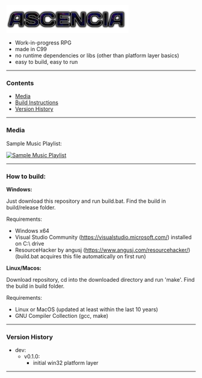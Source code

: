 ![AscenciaLogo](https://raw.githubusercontent.com/phraggers/Ascencia/master/assets/title325.png)
- Work-in-progress RPG
- made in C99
- no runtime dependencies or libs (other than platform layer basics)
- easy to build, easy to run
<hr/>

### Contents
- [Media](#media)
- [Build Instructions](#how-to-build)
- [Version History](version-history)
<hr/>

### Media

Sample Music Playlist:

[![Sample Music Playlist](https://img.youtube.com/vi/VPxGp1Hez1c/0.jpg)](https://www.youtube.com/watch?v=VPxGp1Hez1c&list=PLn6lleGn2j_0ufVMa55d1kJoaGlfpMJDl&pp=gAQBiAQB)

<hr/>

### How to build:

__Windows:__

Just download this repository and run build.bat.
Find the build in build/release folder.

Requirements:
- Windows x64
- Visual Studio Community (https://visualstudio.microsoft.com/) installed on C:\ drive
- ResourceHacker by angusj (https://www.angusj.com/resourcehacker/) (build.bat acquires this file automatically on first run)

__Linux/Macos:__

Download repository, cd into the downloaded directory and run 'make'.
Find the build in build folder.

Requirements:
- Linux or MacOS (updated at least within the last 10 years)
- GNU Compiler Collection (gcc, make)
<hr/>

### Version History

- dev:
    - v0.1.0:
	    - initial win32 platform layer
<hr/>